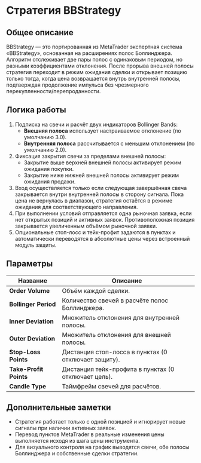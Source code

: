 # Стратегия BBStrategy

## Общее описание

BBStrategy — это портированная из MetaTrader экспертная система «BBStrategy», основанная на расширениях полос Боллинджера. Алгоритм отслеживает две пары полос с одинаковым периодом, но разными коэффициентами отклонения. После прорыва внешней полосы стратегия переходит в режим ожидания сделки и открывает позицию только тогда, когда цена возвращается внутрь внутренней полосы, подтверждая продолжение импульса без чрезмерного перекупленности/перепроданности.

## Логика работы

1. Подписка на свечи и расчёт двух индикаторов Bollinger Bands:
   - **Внешняя полоса** использует настраиваемое отклонение (по умолчанию 3.0).
   - **Внутренняя полоса** рассчитывается с меньшим отклонением (по умолчанию 2.0).
2. Фиксация закрытия свечи за пределами внешней полосы:
   - Закрытие выше верхней внешней полосы активирует режим ожидания покупки.
   - Закрытие ниже нижней внешней полосы активирует режим ожидания продажи.
3. Вход осуществляется только если следующая завершённая свеча закрывается внутри внутренней полосы в сторону сигнала. Пока цена не вернулась в диапазон, стратегия остаётся в режиме ожидания для соответствующего направления.
4. При выполнении условий отправляется одна рыночная заявка, если нет открытых позиций и активных заявок. Противоположная позиция закрывается увеличенным объёмом рыночной заявки.
5. Опциональные стоп-лосс и тейк-профит задаются в пунктах и автоматически переводятся в абсолютные цены через встроенный модуль защиты.

## Параметры

| Название | Описание |
|----------|----------|
| **Order Volume** | Объём каждой сделки. |
| **Bollinger Period** | Количество свечей в расчёте полос Боллинджера. |
| **Inner Deviation** | Множитель отклонения для внутренней полосы. |
| **Outer Deviation** | Множитель отклонения для внешней полосы. |
| **Stop-Loss Points** | Дистанция стоп-лосса в пунктах (0 отключает защиту). |
| **Take-Profit Points** | Дистанция тейк-профита в пунктах (0 отключает цель). |
| **Candle Type** | Таймфрейм свечей для расчётов. |

## Дополнительные заметки

- Стратегия работает только с одной позицией и игнорирует новые сигналы при наличии активных заявок.
- Перевод пунктов MetaTrader в реальные изменения цены выполняется исходя из шага цены инструмента.
- Для визуального контроля на график выводятся свечи, обе полосы Боллинджера и собственные сделки стратегии.
